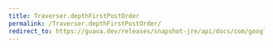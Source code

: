 ```yaml
---
title: Traverser.depthFirstPostOrder
permalink: /Traverser.depthFirstPostOrder/
redirect_to: https://guava.dev/releases/snapshot-jre/api/docs/com/google/common/graph/Traverser.html#depthFirstPostOrder-N-
---
```

